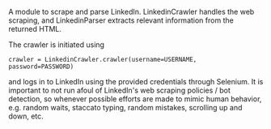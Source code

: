 A module to scrape and parse LinkedIn. LinkedinCrawler handles the web scraping, and LinkedinParser extracts relevant information from the returned HTML. 

The crawler is initiated using
```{python}
crawler = LinkedinCrawler.crawler(username=USERNAME, password=PASSWORD)
```
and logs in to LinkedIn using the provided credentials through Selenium. It is important to not run afoul of LinkedIn's web scraping policies / bot detection, so whenever possible efforts are made to mimic human behavior, e.g. random waits, staccato typing, random mistakes, scrolling up and down, etc.